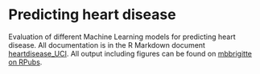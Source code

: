 # Predicting heart disease

Evaluation of different Machine Learning models for predicting heart disease. All documentation is in the R Markdown document [heartdisease_UCI](https://github.com/mbbrigitte/Predicting_heart_disease_UCI/blob/master/heartdisease_UCI.Rmd). 
All output including figures can be found on [mbbrigitte on RPubs](http://rpubs.com/mbbrigitte/HeartDisease).
